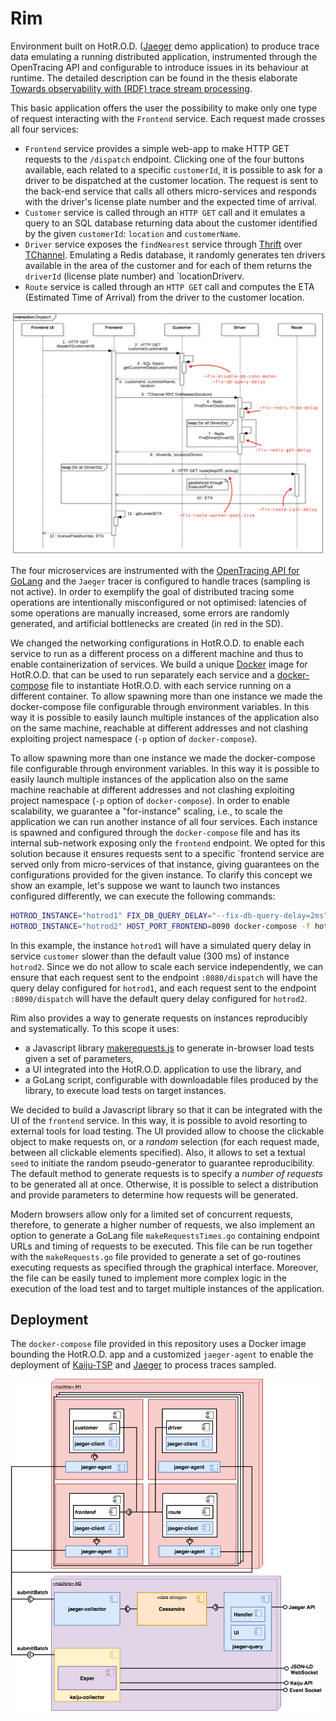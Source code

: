 # Rim

Environment built on HotR.O.D. ([Jaeger](https://github.com/jaegertracing/jaeger) demo application) to produce trace data emulating a running distributed application, instrumented through the OpenTracing API and configurable to introduce issues in its behaviour at runtime. The detailed description can be found in the thesis elaborate [Towards observability with (RDF) trace stream processing](https://www.politesi.polimi.it/handle/10589/144741).

This basic application offers the user the possibility to make only one type of request interacting with the `Frontend` service. Each request made crosses all four services:
- `Frontend` service provides a simple web-app to make HTTP GET requests to the `/dispatch` endpoint. Clicking one of the four buttons available, each related to a specific `customerId`, it is possible to ask for a driver to be dispatched at the customer location. The request is sent to the back-end service that calls all others micro-services and responds with the driver's license plate number and the expected time of arrival.
- `Customer` service is called through an `HTTP GET` call and it emulates a query to an SQL database returning data about the customer identified by the given `customerId`: `location` and `customerName`.
- `Driver` service exposes the `findNearest` service through [Thrift](https://thrift.apache.org) over [TChannel](https://github.com/uber/tchannel). Emulating a Redis database, it randomly generates ten drivers available in the area of the customer and for each of them returns the `driverId` (license plate number) and `locationDriverv.
- `Route` service is called through an `HTTP GET` call and computes the ETA (Estimated Time of Arrival) from the driver to the customer location.

<p align="center"><img src="/dispatchSD.png" alt="Dispatch SD" width="600"></p>

The four microservices are instrumented with the [OpenTracing API for GoLang](https://github.com/opentracing/opentracing-go) and the `Jaeger` tracer is configured to handle traces (sampling is not active). In order to exemplify the goal of distributed tracing some operations are intentionally misconfigured or not optimised: latencies of some operations are manually increased, some errors are randomly generated, and artificial bottlenecks are created (in red in the SD).

We changed the networking configurations in HotR.O.D. to enable each service to run as a different process on a different machine and thus to enable containerization of services. We build a unique [Docker](https://docs.docker.com) image for HotR.O.D. that can be used to run separately each service and a [docker-compose](https://docs.docker.com/compose/) file to instantiate HotR.O.D. with each service running on a different container.
To allow spawning more than one instance we made the docker-compose file configurable through environment variables. In this way it is possible to easily launch multiple instances of the application also on the same machine, reachable at different addresses and not clashing exploiting project namespace (`-p` option of `docker-compose`).

To allow spawning more than one instance we made the docker-compose file configurable through environment variables. In this way it is possible to easily launch multiple instances of the application also on the same machine reachable at different addresses and not clashing exploiting project namespace (`-p` option of `docker-compose`).
In order to enable scalability, we guarantee a "for-instance" scaling, i.e., to scale the application we can run another instance of all four services. Each instance is spawned and configured through the `docker-compose` file and has its internal sub-network exposing only the `frontend` endpoint. We opted for this solution because it ensures requests sent to a specific `frontend service are served only from micro-services of that instance, giving guarantees on the configurations provided for the given instance. To clarify this concept we show an example, let's suppose we want to launch two instances configured differently, we can execute the following commands:

```sh
HOTROD_INSTANCE="hotrod1" FIX_DB_QUERY_DELAY="--fix-db-query-delay=2ms" HOST_PORT_FRONTEND=8080 docker-compose -f hotrod-docker-compose.yml -p hotrod1 up
HOTROD_INSTANCE="hotrod2" HOST_PORT_FRONTEND=8090 docker-compose -f hotrod-docker-compose.yml -p hotrod2 up
```

In this example, the instance `hotrod1` will have a simulated query delay in service `customer` slower than the default value (300 ms) of instance `hotrod2`. Since we do not allow to scale each service independently, we can ensure that each request sent to the endpoint `:8080/dispatch` will have the query delay configured for `hotrod1`, and each request sent to the endpoint `:8090/dispatch` will have the default query delay configured for `hotrod2`.

Rim also provides a way to generate requests on instances reproducibly and systematically. To this scope it uses:
- a Javascript library [makerequests.js](https://github.com/marioscrock/makerequests.js) to generate in-browser load tests given a set of parameters,
- a UI integrated into the HotR.O.D. application to use the library, and
- a GoLang script, configurable with downloadable files produced by the library, to execute load tests on target instances.

We decided to build a Javascript library so that it can be integrated with the UI of the `frontend` service. In this way, it is possible to avoid resorting to external tools for load testing.
The UI provided allow to choose the clickable object to make requests on, or a _random_ selection (for each request made, between all clickable elements specified). Also, it allows to set a textual `seed` to initiate the random pseudo-generator to guarantee reproducibility. The default method to generate requests is to specify a _number of requests_ to be generated all at once. Otherwise, it is possible to select a distribution and provide parameters to determine how requests will be generated.

Modern browsers allow only for a limited set of concurrent requests, therefore, to generate a higher number of requests, we also implement an option to generate a GoLang file `makeRequestsTimes.go` containing endpoint URLs and timing of requests to be executed. This file can be run together with the `makeRequests.go` file provided to generate a set of go-routines executing requests as specified through the graphical interface. Moreover, the file can be easily tuned to implement more complex logic in the execution of the load test and to target multiple instances of the application.

## Deployment
The `docker-compose` file provided in this repository uses a Docker image bounding the HotR.O.D. app and a customized `jaeger-agent` to enable the deployment of [Kaiju-TSP](https://github.com/marioscrock/Kaiju-TSP) and [Jaeger](https://github.com/jaegertracing/jaeger) to process traces sampled.

<p align="center"><img src="/deployment.png" alt="Deployment" width="600"></p>
